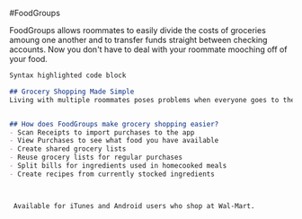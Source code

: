 #FoodGroups

FoodGroups allows roommates to easily divide the costs of groceries amoung one another and to transfer funds straight between checking accounts. Now you don't have to deal with your roommate mooching off of your food. 

```markdown
Syntax highlighted code block

## Grocery Shopping Made Simple
Living with multiple roommates poses problems when everyone goes to the store on their own and you end up with four tubs of butter in your fridge. With FoodGroups, a free app, you can easily communicate grocery purchases to avoid wasteful and redundant purchases. When roommates cook together and share meals, FoodGroup makes splitting the cost simple. 


## How does FoodGroups make grocery shopping easier?
- Scan Receipts to import purchases to the app
- View Purchases to see what food you have available
- Create shared grocery lists 
- Reuse grocery lists for regular purchases
- Split bills for ingredients used in homecooked meals
- Create recipes from currently stocked ingredients 



 Available for iTunes and Android users who shop at Wal-Mart.



